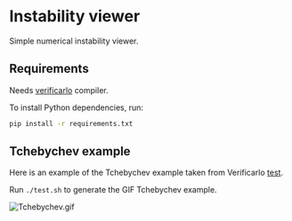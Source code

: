 # Instability viewer

Simple numerical instability viewer.

## Requirements

Needs [verificarlo](https://github.com/verificarlo/verificarlo) compiler.

To install Python dependencies, run:

```bash
pip install -r requirements.txt
```

## Tchebychev example

Here is an example of the Tchebychev example taken from Verificarlo [test](https://github.com/verificarlo/verificarlo/tree/master/tests/test_tchebychev).

Run `./test.sh` to generate the GIF Tchebychev example.



![Tchebychev.gif](tchebychev.gif)
